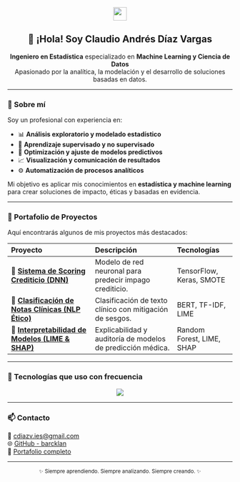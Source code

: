 <!-- Perfil Profesional - GitHub Overview -->

<p align="center">
  <img src="https://media.giphy.com/media/hvRJCLFzcasrR4ia7z/giphy.gif" width="30">
</p>


<h2 align="center">👋 ¡Hola! Soy Claudio Andrés Díaz Vargas</h2>

<p align="center">
  <b>Ingeniero en Estadística</b> especializado en <b>Machine Learning y Ciencia de Datos</b><br>
  Apasionado por la analítica, la modelación y el desarrollo de soluciones basadas en datos.
</p>

---

### 🧠 Sobre mí

Soy un profesional con experiencia en:

- 📊 **Análisis exploratorio y modelado estadístico**
- 🤖 **Aprendizaje supervisado y no supervisado**
- 🧮 **Optimización y ajuste de modelos predictivos**
- 📈 **Visualización y comunicación de resultados**
- ⚙️ **Automatización de procesos analíticos**

Mi objetivo es aplicar mis conocimientos en **estadística y machine learning** para crear soluciones de impacto, éticas y basadas en evidencia.

---

### 🚀 Portafolio de Proyectos

Aquí encontrarás algunos de mis proyectos más destacados:

| Proyecto | Descripción | Tecnologías |
|:---------|:-------------|:-------------|
| 🔹 [**Sistema de Scoring Crediticio (DNN)**](https://github.com/barcklan/portfolio-profesional/tree/main/proyecto1) | Modelo de red neuronal para predecir impago crediticio. | TensorFlow, Keras, SMOTE |
| 🔹 [**Clasificación de Notas Clínicas (NLP Ético)**](https://github.com/barcklan/portfolio-profesional/tree/main/proyecto2) | Clasificación de texto clínico con mitigación de sesgos. | BERT, TF-IDF, LIME |
| 🔹 [**Interpretabilidad de Modelos (LIME & SHAP)**](https://github.com/barcklan/portfolio-profesional/tree/main/proyecto3) | Explicabilidad y auditoría de modelos de predicción médica. | Random Forest, LIME, SHAP |

---

### 🧰 Tecnologías que uso con frecuencia

<p align="center">
  <img src="https://skillicons.dev/icons?i=python,tensorflow,pytorch,sklearn,git,github,vscode,linux" />
</p>

---

### 📫 Contacto

📧 [cdiazv.ies@gmail.com](mailto:cdiazv.ies@gmail.com)  
🌐 [GitHub - barcklan](https://github.com/barcklan)  
💼 [Portafolio completo](https://github.com/barcklan/portfolio-profesional)

---

<p align="center">
  <sub>✨ Siempre aprendiendo. Siempre analizando. Siempre creando. ✨</sub>
</p>
